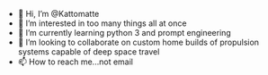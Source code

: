 - 👋 Hi, I’m @Kattomatte
- 👀 I’m interested in too many things all at once
- 🌱 I’m currently learning python 3 and prompt engineering
- 💞 I’m looking to collaborate on custom home builds of propulsion systems capable of deep space travel
- 📫 How to reach me...not email

<!---
Kattomatte/Kattomatte is a ✨ special ✨ repository because its `README.md` (this file) appears on your GitHub profile.
You can click the Preview link to take a look at your changes.
--->
